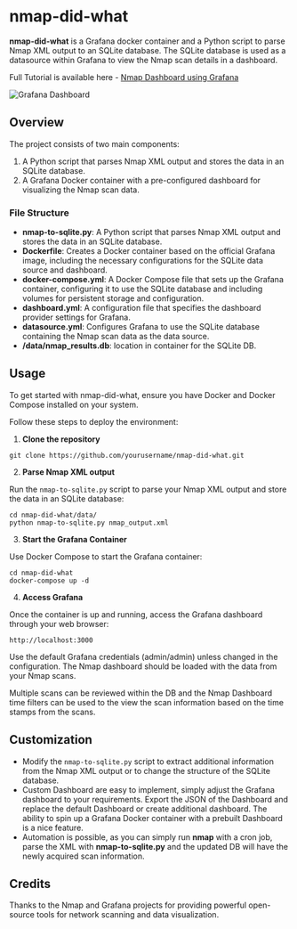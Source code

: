 # nmap-did-what

**nmap-did-what** is a Grafana docker container and a Python script to parse Nmap XML output to an SQLite database. The SQLite database is used as a datasource within Grafana to view the Nmap scan details in a dashboard.

Full Tutorial is available here - [Nmap Dashboard using Grafana](https://hackertarget.com/nmap-dashboard-with-grafana/)

![Grafana Dashboard](https://hackertarget.com/images/nmap-grafana-dashboard.webp)

## Overview

The project consists of two main components:

1. A Python script that parses Nmap XML output and stores the data in an SQLite database.
2. A Grafana Docker container with a pre-configured dashboard for visualizing the Nmap scan data.

### File Structure

- **nmap-to-sqlite.py**: A Python script that parses Nmap XML output and stores the data in an SQLite database.
- **Dockerfile**: Creates a Docker container based on the official Grafana image, including the necessary configurations for the SQLite data source and dashboard.
- **docker-compose.yml**: A Docker Compose file that sets up the Grafana container, configuring it to use the SQLite database and including volumes for persistent storage and configuration.
- **dashboard.yml**: A configuration file that specifies the dashboard provider settings for Grafana.
- **datasource.yml**: Configures Grafana to use the SQLite database containing the Nmap scan data as the data source.
- **/data/nmap_results.db**: location in container for the SQLite DB.

## Usage

To get started with nmap-did-what, ensure you have Docker and Docker Compose installed on your system.

Follow these steps to deploy the environment:

1. **Clone the repository**

```
git clone https://github.com/yourusername/nmap-did-what.git
```

2. **Parse Nmap XML output**

Run the `nmap-to-sqlite.py` script to parse your Nmap XML output and store the data in an SQLite database:

```
cd nmap-did-what/data/
python nmap-to-sqlite.py nmap_output.xml
```

3. **Start the Grafana Container**

Use Docker Compose to start the Grafana container:

```
cd nmap-did-what
docker-compose up -d
```

4. **Access Grafana**

Once the container is up and running, access the Grafana dashboard through your web browser:

```
http://localhost:3000
```

Use the default Grafana credentials (admin/admin) unless changed in the configuration. The Nmap dashboard should be loaded with the data from your Nmap scans.

Multiple scans can be reviewed within the DB and the Nmap Dashboard time filters can be used to the view the scan information based on the time stamps from the scans.

## Customization

- Modify the `nmap-to-sqlite.py` script to extract additional information from the Nmap XML output or to change the structure of the SQLite database.
- Custom Dashboard are easy to implement, simply adjust the Grafana dashboard to your requirements. Export the JSON of the Dashboard and replace the default Dashboard or create additional dashboard. The ability to spin up a Grafana Docker container with a prebuilt Dashboard is a nice feature.
- Automation is possible, as you can simply run **nmap** with a cron job, parse the XML with **nmap-to-sqlite.py** and the updated DB will have the newly acquired scan information.

## Credits

Thanks to the Nmap and Grafana projects for providing powerful open-source tools for network scanning and data visualization.
